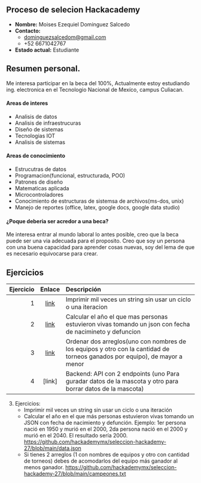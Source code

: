 ## Proceso de selecion Hackacademy
- **Nombre:** Moises Ezequiel Dominguez Salcedo
- **Contacto:**
    - dominguezsalcedom@gmail.com
    - +52 6671042767
- **Estado actual:** Estudiante

## Resumen personal. 
Me interesa participar en la beca del 100%, Actualmente estoy estudiando ing. electronica en el Tecnologio Nacional de Mexíco, campus Culiacan.
#### Areas de interes
- Analisis de datos
- Analisis de infraestrucuras
- Diseño de sistemas 
- Tecnologias IOT
- Analisis de sistemas 
#### Areas de conocimiento
- Estrucutras de datos
- Programacion(funcional, estructurada, POO)
- Patrones de diseño
- Matematicas aplicada
- Microcontroladores
- Conocimiento de estructuras de sistemsa de archivos(ms-dos, unix)
- Manejo de reportes (office, latex, google docs, google data studio)
#### ¿Poque deberia ser acredor a una beca?
Me interesa entrar al mundo laboral lo antes posible, creo que la beca puede ser una via adecuada para el proposito. Creo que soy un persona con una buena capacidad para aprender cosas nuevas, soy del lema de que es necesario equivocarse para crear.

## Ejercicios
| Ejercicio | Enlace | Descripción |
| --:| :----------: | :----- |
| 1 | [link](https://codepen.io/moises-dominguez-thelooper/pen/RwVVOrL)| Imprimir mil veces un string sin usar un ciclo o una iteracion |
| 2 | [link](https://codepen.io/moises-dominguez-thelooper/pen)| Calcular el año el que mas personas estuvieron vivas tomando un json  con fecha de nacimineto y defuncion |
| 3 | [link](https://codepen.io/moises-dominguez-thelooper/pen/MWmmMrP)| Ordenar dos arreglos(uno con nombres de los equipos y otro con la cantidad de torneos ganados por equipo), de mayor a menor |
| 4 | [link] | Backend: API con 2 endpoints (uno Para guradar datos de la mascota y otro para borrar datos de la mascota)|
3. Ejercicios:
   - Imprimir mil veces un string sin usar un ciclo o una iteración
   - Calcular el año en el que más personas estuvieron vivas tomando un JSON con fecha de nacimiento y defunción. Ejemplo: 1er persona nació en 1950 y murió en el 2000, 2da persona nació en el 2000 y murió en el 2040. El resultado sería 2000. https://github.com/hackademymx/seleccion-hackademy-27/blob/main/data.json
   - Si tienes 2 arreglos (1 con nombres de equipos y otro con cantidad de torneos) debes de acomodarlos del equipo más ganador al menos ganador. https://github.com/hackademymx/seleccion-hackademy-27/blob/main/campeones.txt

